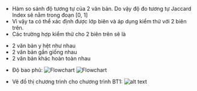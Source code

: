 - Hàm so sánh độ tương tự của 2 văn bản. Do vậy độ đo tương tự Jaccard Index sẽ nằm trong đoạn [0, 1]
- Vì vậy ta có thể xác định được lớp biên và áp dụng kiểm thử với 2 biên trên.
- Các trường hợp kiểm thử cho 2 biên trên sẽ là
 + 2 văn bản y hệt như nhau
 + 2 văn bản gần giống nhau
 + 2 văn bản khác hoàn toàn nhau

* Độ bao phủ:
![Flowchart](https://www.dropbox.com/s/zc38m9d4qkn9o6z/test_coverage_1.PNG)
![Flowchart](https://www.dropbox.com/s/gae8nas5zl44c62/test_coverage_2.PNG?dl=0)

* Vẽ đồ thị chương trình cho chương trình BT1:
![alt text](https://www.dropbox.com/s/io7w40s2jwpix1a/test3.PNG?dl=0)
